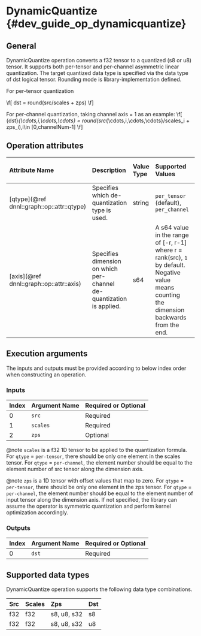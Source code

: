 DynamicQuantize {#dev_guide_op_dynamicquantize}
===============================================

## General

DynamicQuantize operation converts a f32 tensor to a quantized (s8 or u8)
tensor. It supports both per-tensor and per-channel asymmetric linear
quantization. The target quantized data type is specified via the data type of
dst logical tensor. Rounding mode is library-implementation defined.

For per-tensor quantization

  \f[ dst = round(src/scales + zps) \f]

For per-channel quantization, taking channel axis = 1 as an example:
  \f[ {dst}_{\cdots,i,\cdots,\cdots} =
  round(src_{\cdots,i,\cdots,\cdots}/scales_i + zps_i),i\in [0,channelNum-1] \f]

## Operation attributes

| Attribute Name                             | Description                                                          | Value Type | Supported Values                                                                                                                                | Required or Optional |
|:-------------------------------------------|:---------------------------------------------------------------------|:-----------|:------------------------------------------------------------------------------------------------------------------------------------------------|:---------------------|
| [qtype](@ref dnnl::graph::op::attr::qtype) | Specifies which de-quantization type is used.                        | string     | `per_tensor` (default), `per_channel`                                                                                                           | Optional             |
| [axis](@ref dnnl::graph::op::attr::axis)   | Specifies dimension on which per-channel de-quantization is applied. | s64        | A s64 value in the range of [-r, r-1] where r = rank(src), `1` by default. Negative value means counting the dimension backwards from the end.  | Optional             |

## Execution arguments

The inputs and outputs must be provided according to below index order when
constructing an operation.

### Inputs

| Index | Argument Name | Required or Optional |
|:------|:--------------|:---------------------|
| 0     | `src`         | Required             |
| 1     | `scales`      | Required             |
| 2     | `zps`         | Optional             |

@note `scales` is a f32 1D tensor to be applied to the quantization formula. For
`qtype` = `per-tensor`, there should be only one element in the scales tensor.
For `qtype` = `per-channel`, the element number should be equal to the element
number of src tensor along the dimension axis.

@note `zps` is a 1D tensor with offset values that map to zero. For `qtype` = `per-tensor`, there should be only one
element in the zps tensor. For `qtype` = `per-channel`, the element number should be
equal to the element number of input tensor along the dimension axis. If not
specified, the library can assume the operator is symmetric quantization and
perform kernel optimization accordingly.

### Outputs

Index | Argument Name | Required or Optional
----- | ------------- | --------------------
0     | `dst`         | Required

## Supported data types

DynamicQuantize operation supports the following data type combinations.

| Src | Scales | Zps         | Dst |
|:----|:-------|:------------|:----|
| f32 | f32    | s8, u8, s32 | s8  |
| f32 | f32    | s8, u8, s32 | u8  |
